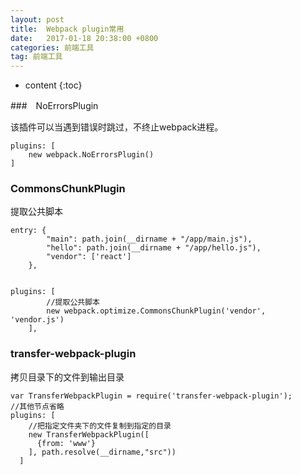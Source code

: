 ```yaml
---
layout: post
title:  Webpack plugin常用 
date:   2017-01-18 20:38:00 +0800
categories: 前端工具
tag: 前端工具
---
```


* content
{:toc}

###　NoErrorsPlugin

该插件可以当遇到错误时跳过，不终止webpack进程。

	plugins: [
		new webpack.NoErrorsPlugin()
	]

### CommonsChunkPlugin

提取公共脚本

```
entry: {
		"main": path.join(__dirname + "/app/main.js"),
		"hello": path.join(__dirname + "/app/hello.js"),
		"vendor": ['react']
	},


plugins: [
	    //提取公共脚本
	    new webpack.optimize.CommonsChunkPlugin('vendor',  'vendor.js')
  	],
```

### transfer-webpack-plugin

拷贝目录下的文件到输出目录

```
var TransferWebpackPlugin = require('transfer-webpack-plugin');
//其他节点省略    
plugins: [
    //把指定文件夹下的文件复制到指定的目录
    new TransferWebpackPlugin([
      {from: 'www'}
    ], path.resolve(__dirname,"src"))
  ]
```